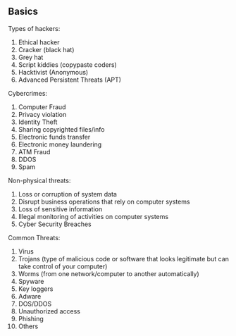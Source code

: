 ## Basics
Types of hackers:
1. Ethical hacker
2. Cracker (black hat)
3. Grey hat
4. Script kiddies (copypaste coders)
5. Hacktivist (Anonymous)
6. Advanced Persistent Threats (APT)

Cybercrimes:
1. Computer Fraud
2. Privacy violation
3. Identity Theft
4. Sharing copyrighted files/info
5. Electronic funds transfer
6. Electronic money laundering
7. ATM Fraud
8. DDOS
9. Spam

Non-physical threats:
1. Loss or corruption of system data
2. Disrupt business operations that rely on computer systems
3. Loss of sensitive information
4. Illegal monitoring of activities on computer systems
5. Cyber Security Breaches
   
Common Threats:
1. Virus
2. Trojans (type of malicious code or software that looks legitimate but can take control of your computer)
3. Worms (from one network/computer to another automatically)
4. Spyware
5. Key loggers
6. Adware
7. DOS/DDOS
8. Unauthorized access
9. Phishing
10. Others